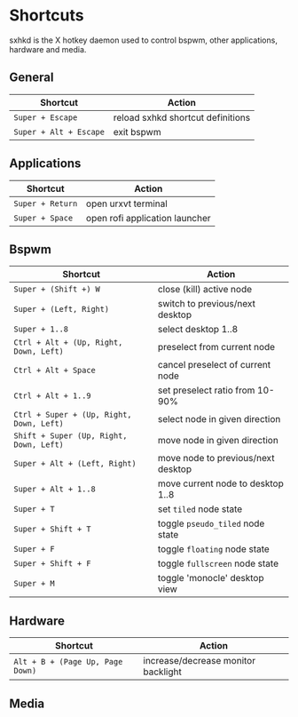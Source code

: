 # Shortcuts
sxhkd is the X hotkey daemon used to control bspwm, other applications, hardware and media.

## General

Shortcut|Action
---|---
`Super + Escape`|reload sxhkd shortcut definitions
`Super + Alt + Escape`|exit bspwm

## Applications

Shortcut|Action
---|---
`Super + Return`|open urxvt terminal
`Super + Space`|open rofi application launcher

## Bspwm

Shortcut|Action
---|---
`Super + (Shift +) W`|close (kill) active node
`Super + (Left, Right)`|switch to previous/next desktop
`Super + 1..8`|select desktop 1..8
`Ctrl + Alt + (Up, Right, Down, Left)`|preselect from current node
`Ctrl + Alt + Space`|cancel preselect of current node
`Ctrl + Alt + 1..9`|set preselect ratio from 10-90%
`Ctrl + Super + (Up, Right, Down, Left)`|select node in given direction
`Shift + Super (Up, Right, Down, Left)`|move node in given direction
`Super + Alt + (Left, Right)`|move node to previous/next desktop
`Super + Alt + 1..8`|move current node to desktop 1..8
`Super + T`|set `tiled` node state
`Super + Shift + T`|toggle `pseudo_tiled` node state
`Super + F`|toggle `floating` node state
`Super + Shift + F`|toggle `fullscreen` node state
`Super + M`|toggle 'monocle' desktop view

## Hardware

Shortcut|Action
---|---
`Alt + B + (Page Up, Page Down)`|increase/decrease monitor backlight

## Media

